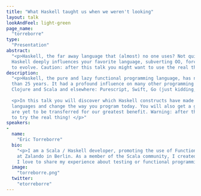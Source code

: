 ```yaml
---
title: "What Haskell taught us when we weren't looking"
layout: talk
lookAndFeel: light-green
page_name:
  "torreborre"
type:
  "Presentation"
abstract:
  "<p>Haskell, the far away language that (almost) no one uses? Not quite, this talk shows that 
  Haskell deeply influences your favorite language, subverting OO, forcing syntax and type systems 
  to evolve. Caution: after this talk you might want to use the real thing!</p>"
description:
  "<p>Haskell, the pure and lazy functional programming language, has now been around for more 
  than 25 years. It had a profound influence on many other programming languages on the JVM: Java, 
  Clojure and Scala and elsewhere: Purescript, Swift, Go (just kidding, not Go :-)). </p>
  
  <p>In this talk you will discover which Haskell constructs have made it to mainstream programming 
  languages and change the way you program today. You will also get a glimpse of the features which 
  are yet to be transferred for our greatest benefit. Warning: after this talk you might be tempted 
  to try the real thing! </p>"
speakers:
-
  name:
    "Eric Torreborre"
  bio:
    "<p>I am a Scala / Haskell developer, promoting the use of Functional Programming to sell fashion 
    at Zalando in Berlin. As a member of the Scala community, I created libraries like specs2, eff and 
    I love to share my experience about testing or functional programming at conferences or on my blog.</p>"
  image:
    "torreborre.png"
  twitter:
    "etorreborre"
---
```

